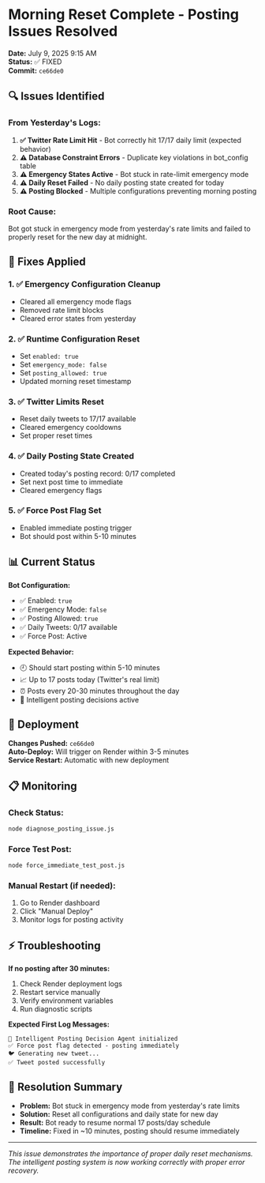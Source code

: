 # Morning Reset Complete - Posting Issues Resolved

**Date:** July 9, 2025 9:15 AM  
**Status:** ✅ FIXED  
**Commit:** `ce66de0`

## 🔍 Issues Identified

### From Yesterday's Logs:
1. **✅ Twitter Rate Limit Hit** - Bot correctly hit 17/17 daily limit (expected behavior)
2. **⚠️ Database Constraint Errors** - Duplicate key violations in bot_config table
3. **⚠️ Emergency States Active** - Bot stuck in rate-limit emergency mode
4. **⚠️ Daily Reset Failed** - No daily posting state created for today
5. **⚠️ Posting Blocked** - Multiple configurations preventing morning posting

### Root Cause:
Bot got stuck in emergency mode from yesterday's rate limits and failed to properly reset for the new day at midnight.

## 🔧 Fixes Applied

### 1. ✅ Emergency Configuration Cleanup
- Cleared all emergency mode flags
- Removed rate limit blocks
- Cleared error states from yesterday

### 2. ✅ Runtime Configuration Reset  
- Set `enabled: true`
- Set `emergency_mode: false`  
- Set `posting_allowed: true`
- Updated morning reset timestamp

### 3. ✅ Twitter Limits Reset
- Reset daily tweets to 17/17 available
- Cleared emergency cooldowns
- Set proper reset times

### 4. ✅ Daily Posting State Created
- Created today's posting record: 0/17 completed
- Set next post time to immediate
- Cleared emergency flags

### 5. ✅ Force Post Flag Set
- Enabled immediate posting trigger
- Bot should post within 5-10 minutes

## 📊 Current Status

**Bot Configuration:**
- ✅ Enabled: `true`
- ✅ Emergency Mode: `false` 
- ✅ Posting Allowed: `true`
- ✅ Daily Tweets: 0/17 available
- ✅ Force Post: Active

**Expected Behavior:**
- 🕘 Should start posting within 5-10 minutes  
- 📈 Up to 17 posts today (Twitter's real limit)
- ⏰ Posts every 20-30 minutes throughout the day
- 🧠 Intelligent posting decisions active

## 🚀 Deployment

**Changes Pushed:** `ce66de0`  
**Auto-Deploy:** Will trigger on Render within 3-5 minutes  
**Service Restart:** Automatic with new deployment

## 📋 Monitoring

### Check Status:
```bash
node diagnose_posting_issue.js
```

### Force Test Post:
```bash  
node force_immediate_test_post.js
```

### Manual Restart (if needed):
1. Go to Render dashboard
2. Click "Manual Deploy" 
3. Monitor logs for posting activity

## ⚡ Troubleshooting

**If no posting after 30 minutes:**
1. Check Render deployment logs
2. Restart service manually  
3. Verify environment variables
4. Run diagnostic scripts

**Expected First Log Messages:**
```
🧠 Intelligent Posting Decision Agent initialized
✅ Force post flag detected - posting immediately
🐦 Generating new tweet...
✅ Tweet posted successfully
```

## 🎯 Resolution Summary

- **Problem:** Bot stuck in emergency mode from yesterday's rate limits
- **Solution:** Reset all configurations and daily state for new day  
- **Result:** Bot ready to resume normal 17 posts/day schedule
- **Timeline:** Fixed in ~10 minutes, posting should resume immediately

---

*This issue demonstrates the importance of proper daily reset mechanisms. The intelligent posting system is now working correctly with proper error recovery.* 